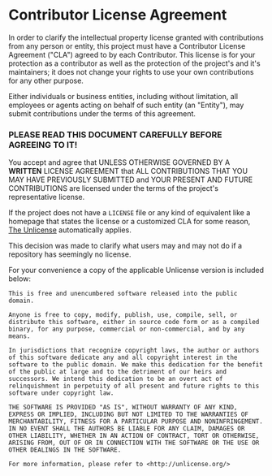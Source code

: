 # Contributor License Agreement

In order to clarify the intellectual property license granted with
contributions from any person or entity, this project must have a Contributor License Agreement ("CLA")
agreed to by each Contributor. This license is for your protection as a contributor 
as well as the protection of the project's and it's maintainers; it does not change
your rights to use your own contributions for any other purpose. 

Either individuals or business entities, including without limitation, 
all employees or agents acting on behalf of such entity (an "Entity"), 
may submit contributions under the terms of this agreement.  

### PLEASE READ THIS DOCUMENT CAREFULLY BEFORE AGREEING TO IT!

You accept and agree that UNLESS OTHERWISE GOVERNED BY A **WRITTEN** LICENSE AGREEMENT
that ALL CONTRIBUTIONS THAT YOU MAY HAVE PREVIOUSLY SUBMITTED and
YOUR PRESENT AND FUTURE CONTRIBUTIONS are licensed under the terms
of the project's representative license.

If the project does not have a `LICENSE` file or any kind of equivalent like a homepage
that states the license or a customized CLA for some reason, [The Unlicense](http://unlicense.org/) automatically applies.

This decision was made to clarify what users may and may not do if a repository has seemingly no license.

For your convenience a copy of the applicable Unlicense version is included below:
```
This is free and unencumbered software released into the public domain.

Anyone is free to copy, modify, publish, use, compile, sell, or
distribute this software, either in source code form or as a compiled
binary, for any purpose, commercial or non-commercial, and by any
means.

In jurisdictions that recognize copyright laws, the author or authors
of this software dedicate any and all copyright interest in the
software to the public domain. We make this dedication for the benefit
of the public at large and to the detriment of our heirs and
successors. We intend this dedication to be an overt act of
relinquishment in perpetuity of all present and future rights to this
software under copyright law.

THE SOFTWARE IS PROVIDED "AS IS", WITHOUT WARRANTY OF ANY KIND,
EXPRESS OR IMPLIED, INCLUDING BUT NOT LIMITED TO THE WARRANTIES OF
MERCHANTABILITY, FITNESS FOR A PARTICULAR PURPOSE AND NONINFRINGEMENT.
IN NO EVENT SHALL THE AUTHORS BE LIABLE FOR ANY CLAIM, DAMAGES OR
OTHER LIABILITY, WHETHER IN AN ACTION OF CONTRACT, TORT OR OTHERWISE,
ARISING FROM, OUT OF OR IN CONNECTION WITH THE SOFTWARE OR THE USE OR
OTHER DEALINGS IN THE SOFTWARE.

For more information, please refer to <http://unlicense.org/>
```